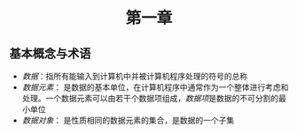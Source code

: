 # <center>第一章</center >

## 基本概念与术语

* *数据*：指所有能输入到计算机中并被计算机程序处理的符号的总称
* *数据元素*： 是数据的基本单位，在计算机程序中通常作为一个整体进行考虑和处理。一个数据元素可以由若干个数据项组成，*数据项*是数据的不可分割的最小单位
* *数据对象*： 是性质相同的数据元素的集合，是数据的一个子集